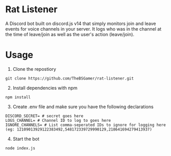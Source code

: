 # Rat Listener

A Discord bot built on discord.js v14 that simply monitors join and leave events for voice channels in your server. It logs who was in the channel at the time of leave/join as well as the user's action (leave/join).

# Usage
1. Clone the repostiory
```
git clone https://github.com/TheBSGamer/rat-listener.git
```
2. Install dependencies with npm
```
npm install
```
3. Create .env file and make sure you have the following declarations
```dotenv
DISCORD_SECRET= # secret goes here
LOGS_CHANNEL= # Channel ID to log to goes here
IGNORE_CHANNELS= # List comma-seperated IDs to ignore for logging here (eg: 12109013929122383492,548172339729990129,218641694279413937)
```
4. Start the bot
```
node index.js
```
